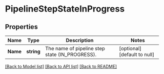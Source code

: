 # PipelineStepStateInProgress

## Properties
Name | Type | Description | Notes
------------ | ------------- | ------------- | -------------
**Name** | **string** | The name of pipeline step state (IN_PROGRESS). | [optional] [default to null]

[[Back to Model list]](../README.md#documentation-for-models) [[Back to API list]](../README.md#documentation-for-api-endpoints) [[Back to README]](../README.md)

